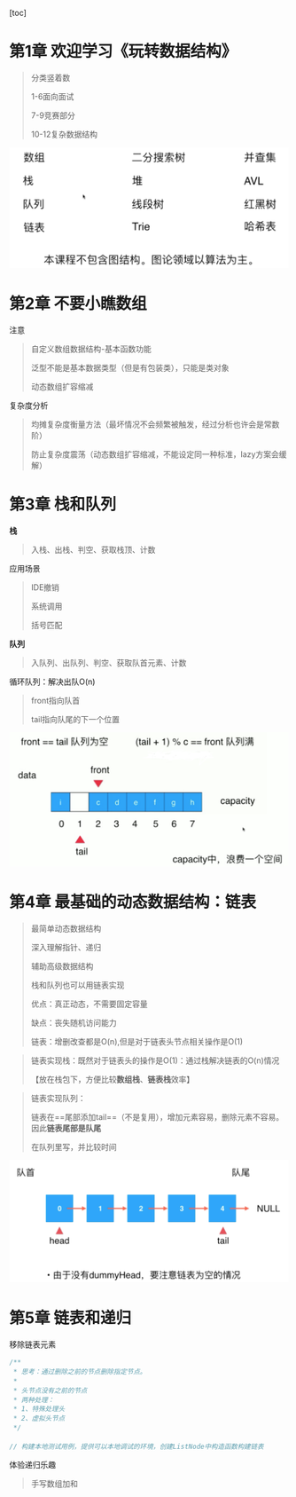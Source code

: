 [toc]

# 第1章  欢迎学习《玩转数据结构》



>分类竖着数
>
>1-6面向面试
>
>7-9竞赛部分
>
> 10-12复杂数据结构

![image-20200223205535273](玩转数据结构-笔记03.assets/image-20200223205535273.png)

# 第2章 不要小瞧数组

注意

>自定义数组数据结构-基本函数功能
>
>泛型不能是基本数据类型（但是有包装类），只能是类对象
>
>动态数组扩容缩减

复杂度分析

>均摊复杂度衡量方法（最坏情况不会频繁被触发，经过分析也许会是常数阶）
>
>防止复杂度震荡（动态数组扩容缩减，不能设定同一种标准，lazy方案会缓解）

# 第3章 栈和队列

**栈**

>入栈、出栈、判空、获取栈顶、计数

应用场景

>IDE撤销
>
>系统调用
>
>括号匹配

**队列**

>入队列、出队列、判空、获取队首元素、计数

循环队列：解决出队O(n)

>front指向队首
>
>tail指向队尾的下一个位置

<img src="玩转数据结构-笔记03.assets/image-20200225215537746.png" alt="image-20200225215537746" style="zoom:50%;" />

# 第4章  最基础的动态数据结构：链表

>最简单动态数据结构
>
>深入理解指针、递归
>
>辅助高级数据结构
>
>栈和队列也可以用链表实现
>
>优点：真正动态，不需要固定容量
>
>缺点：丧失随机访问能力
>
>链表：增删改查都是O(n),但是对于链表头节点相关操作是O(1)



>链表实现栈：既然对于链表头的操作是O(1)：通过栈解决链表的O(n)情况 
>
>【放在栈包下，方便比较**数组栈**、**链表栈**效率】



>链表实现队列：
>
>链表在==尾部添加tail==（不是复用），增加元素容易，删除元素不容易。因此**链表尾部是队尾**
>
>在队列里写，并比较时间

<img src="玩转数据结构-笔记03.assets/image-20200226235357117.png" alt="image-20200226235357117" style="zoom:50%;" />

# 第5章  链表和递归

移除链表元素

```java
/**
 * 思考：通过删除之前的节点删除指定节点。
 *
 * 头节点没有之前的节点
 * 两种处理：
 * 1、特殊处理头
 * 2、虚拟头节点
 */

// 构建本地测试用例，提供可以本地调试的环境，创建ListNode中构造函数构建链表
```

体验递归乐趣

>手写数组加和

